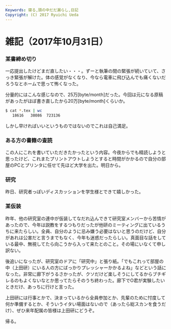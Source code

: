 ```yaml
---
Keywords: 寝る,頭の中だだ漏らし,日記
Copyright: (C) 2017 Ryuichi Ueda
---
```


# 雑記（2017年10月31日）

### 某書締め切り

一応提出したけどまだ直したい・・・。ずーと執筆の間の緊張が続いていて、さっき緊張が解けた。体の感覚がなくなり、今なら電車に飛び込んでも痛くないだろうなとホームで思って怖くなった。


分量的にはこんな感じなので、25万[byte/month]だった。今回は元になる原稿があったがほぼ書き直したから20万[byte/month]くらいか。

```bash
$ cat *.tex | wc
   18616   38086  723136
```

しかし早ければいいというものではないのでこれは自己満足。

### ある方の書籍の査読

この人にこれを書いていただきたかったという内容。今夜からでも精読しようと思ったけど、これまたプリントアウトしようとすると時間がかかるので自分の部屋のPCとプリンタに任せて先ほど大学を出た。明日から。

### 研究

昨日、研究者っぽいディスカッションを学生様とできて嬉しかった。

### 某仮装

昨年、他の研究室の連中が仮装してなだれ込んできて研究室メンバーから苦情があったので、今年は説教をするつもりだったが他研のミーティングに出ているうちに来たらしい。全員、自分のように忌み嫌う必要はないと思うのだけど、自分があれは公害だと言うまでもなく、今年も迷惑だったらしい。真面目な話をしている最中、無視してたら向こうから入って来たとのこと。その場にいなくて申し訳ない。

後追いになったが、研究室のドアに「研究中」と張り紙。「でもこれって部屋の中（上田研）にいる人の方にばっかりプレッシャーかかるよね」などという話になった。非常に廊下がうるさかったが、クソだけど楽しそうにしてるからブチギレるのもよくないなとか思ってたらそのうち終わった。廊下でO君が実験したいときだけ、あっちに行けと言った。

上田研には行事とかで、決まっているから全員参加とか、先輩のために忖度して何か準備するとか、そういうイタい場面はないので（あったら総スカンを食うだけ）、ぜひ来年配属の皆様は上田研にどうぞ。



帰る。
